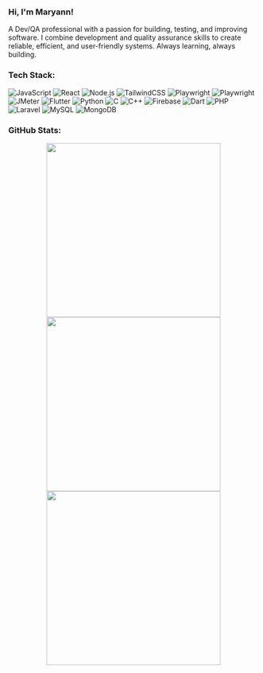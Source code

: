 ### Hi, I'm Maryann!
A Dev/QA professional with a passion for building, testing, and improving software. I combine development and quality assurance skills to create reliable, efficient, and user-friendly systems. Always learning, always building.

### Tech Stack:
![JavaScript](https://img.shields.io/badge/-JavaScript-F7DF1E?style=flat&logo=javascript&logoColor=black) ![React](https://img.shields.io/badge/-React-61DAFB?style=flat&logo=react&logoColor=black) ![Node.js](https://img.shields.io/badge/-Node.js-339933?style=flat&logo=node.js&logoColor=white) ![TailwindCSS](https://img.shields.io/badge/-TailwindCSS-38B2AC?style=flat&logo=tailwind-css&logoColor=white) ![Playwright](https://img.shields.io/badge/-Playwright-2AC4A6?style=flat&logo=playwright&logoColor=white) ![Playwright](https://img.shields.io/badge/-Playwright-2AC4A6?style=flat&logo=playwright&logoColor=white) ![JMeter](https://img.shields.io/badge/-JMeter-D22128?style=flat&logo=apachejmeter&logoColor=white) ![Flutter](https://img.shields.io/badge/Flutter-02569B?style=for-the-badge&logo=flutter&logoColor=white)
![Python](https://img.shields.io/badge/Python-3776AB?style=for-the-badge&logo=python&logoColor=white)
![C](https://img.shields.io/badge/C-00599C?style=for-the-badge&logo=c&logoColor=white)
![C++](https://img.shields.io/badge/C++-00599C?style=for-the-badge&logo=c%2B%2B&logoColor=white)
![Firebase](https://img.shields.io/badge/Firebase-FFCA28?style=for-the-badge&logo=firebase&logoColor=black)
![Dart](https://img.shields.io/badge/Dart-0175C2?style=for-the-badge&logo=dart&logoColor=white)
![PHP](https://img.shields.io/badge/PHP-777BB4?style=for-the-badge&logo=php&logoColor=white)
![Laravel](https://img.shields.io/badge/Laravel-FF2D20?style=for-the-badge&logo=laravel&logoColor=white)
![MySQL](https://img.shields.io/badge/MySQL-4479A1?style=for-the-badge&logo=mysql&logoColor=white)
![MongoDB](https://img.shields.io/badge/MongoDB-4EA94B?style=for-the-badge&logo=mongodb&logoColor=white)


### GitHub Stats:
<p align="center">
  <img src="https://github-readme-stats.vercel.app/api?username=Maryann-W&theme=dark&hide_border=false&include_all_commits=false&count_private=false" width="350" />
  <img src="https://github-readme-streak-stats.herokuapp.com/?user=Maryann-W&theme=dark&hide_border=false" width="350" />
  <img src="https://github-readme-stats.vercel.app/api/top-langs/?username=Maryann-W&theme=dark&hide_border=false&include_all_commits=false&count_private=false&layout=compact" width="350" />
</p>




